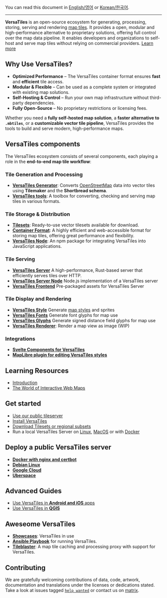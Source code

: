 You can read this document in [English/영어](README.md) or [Korean/한국어](README.ko.md).

---

**VersaTiles** is an open-source ecosystem for generating, processing, storing, serving and rendering [map tiles](basics/web_maps.md).
It provides a open, modular and high-performance alternative to proprietary solutions, offering full control over the map data pipeline.
It enables developers and organizations to self-host and serve map tiles without relying on commercial providers.
[Learn more](basics/versatiles.md)



## Why Use VersaTiles?

- **Optimized Performance** – The VersaTiles container format ensures **fast** and **efficient** tile access.
- **Modular & Flexible** – Can be used as a complete system or integrated with existing map solutions.
- **Self-Hosting & Control** – Run your own map infrastructure without third-party dependencies.
- **Fully Open-Source** – No proprietary restrictions or licensing fees.

Whether you need a **fully self-hosted map solution**, a **faster alternative to `.mbtiles`**, or a **customizable
vector tile pipeline**, VersaTiles provides the tools to build and serve modern, high-performance maps.



## VersaTiles components

The VersaTiles ecosystem consists of several components, each playing a role in the **end-to-end map tile workflow**:

### Tile Generation and Processing

- **[VersaTiles Generator](https://github.com/versatiles-org/versatiles-generator)**: Converts [OpenStreetMap](https://www.openstreetmap.org/) data into vector tiles using **Tilemaker** and the **Shortbread schema**.
- **[VersaTiles tools](https://github.com/versatiles-org/versatiles-rs)**: A toolbox for converting, checking and serving map tiles in various formats.

### Tile Storage & Distribution

- **[Tilesets](basics/tilesets.md)**: Ready-to-use vector tilesets available for download.
- **[Container Format](compendium/specification_container.md)**: A highly efficient and web-accessible format for storing map tiles, offering great performance and flexibility.
- **[VersaTiles Node](https://github.com/versatiles-org/node-versatiles-container)**: An npm package for integrating VersaTiles into JavaScript applications.

### Tile Serving

- **[VersaTiles Server](basics/versatiles_server.md)** A high-performance, Rust-based server that efficiently serves tiles over HTTP.
- **[VersaTiles Server Node](https://github.com/versatiles-org/node-versatiles-server)** Node.js implementation of a VersaTiles server
- **[VersaTiles Frontend](basics/frontend.md)** Pre-packaged assets for VersaTiles Server
<!-- - **VersaTiles Caching** (TBD) -->

### Tile Display and Rendering

- **[VersaTiles Style](https://github.com/versatiles-org/versatiles-style)** Generate [map styles](https://maplibre.org/maplibre-style-spec/) and sprites
- **[VersaTiles Fonts](https://github.com/versatiles-org/versatiles-fonts)** Generate font glyphs for map use
- **[VersaTiles Glyphs](https://github.com/versatiles-org/versatiles-glyphs-rs)** Generate signed distance field glyphs for map use
- **[VersaTiles Renderer](https://github.com/versatiles-org/versatiles-renderer)**: Render a map view as image (WIP)

### Integrations

- **[Svelte Components for VersaTiles](https://github.com/versatiles-org/node-versatiles-svelte)**
- **[MapLibre plugin for editing VersaTiles styles](https://github.com/versatiles-org/maplibre-versatiles-styler)**



## Learning Resources

- [Introduction](compendium/introduction.md)
- [The World of Interactive Web Maps](basics/web_maps.md)

## Get started

- [Use our public tileserver](guides/use_tiles_versatiles_org.md)
- [Install VersaTiles](guides/install_versatiles.md)
- [Download Tilesets or regional subsets](guides/download_tiles.md)
- Run a local VersaTiles Server on [Linux](guides/local_server_debian.md), [MacOS](guides/local_server_mac.md) or with [Docker](guides/local_server_docker.md)

## Deploy a public VersaTiles server

- [**Docker with nginx and certbot**](guides/deploy_using_docker.md)
- [**Debian Linux**](guides/deploy_on_debian.md)
- [**Google Cloud**](guides/deploy_in_google_cloud.md)
- [**Uberspace**](guides/deploy_on_uberspace.md)
<!--
- **Digital Ocean**
- **Kubernetes**
- **Raspberry Pi**
- **AWS**
-->

## Advanced Guides

- [Use VersaTiles in **Android and iOS** apps](guides/what_about_mobile.md)
- [Use VersaTiles in **QGIS**](guides/use_versatiles_in_qgis.md)
<!-- - *How to add maps into your mobile app with maximum privacy, e.g. by including a server into your app?* -->



## Aweseome VersaTiles

- **[Showcases](compendium/showcases.md)**: VersaTiles in use
- **[Ansible Playbook](https://github.com/mother-of-all-self-hosting/mash-playbook/blob/main/docs/services/versatiles.md)** for running VersaTiles.
- **[Tileblaster](https://github.com/yetzt/tileblaster)**: A map tile caching and processing proxy with support for VersaTiles.


## Contributing

We are gratefully welcoming contributions of data, code, artwork, documentation and translations under the licenses or dedications stated.
Take a look at issues tagged [`help wanted`](https://github.com/search?q=org%3Aversatiles-org+label%3A%22help+wanted%22+state%3Aopen&type=issues) or contact us on [matrix](https://matrix.to/#/#versatiles:matrix.org).
